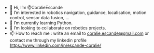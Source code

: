 - 👋 Hi, I’m @CoralieEscande
- 👀 I’m interested in robotics navigation, guidance, localisation, motion control, sensor data fusion, ...
- 🌱 I’m currently learning Python.
- 💞️ I’m looking to collaborate on robotics projects.
- 📫 How to reach me : write an email to coralie.escande@gmail.com or contact me through my linkedin profile https://www.linkedin.com/in/escande-coralie/

<!---
CoralieEscande/CoralieEscande is a ✨ special ✨ repository because its `README.md` (this file) appears on your GitHub profile.
You can click the Preview link to take a look at your changes.
--->
